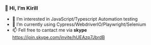 ### 👋 Hi, I’m Kirill
- 👀 I’m interested in JavaScript/Typescript Automation testing
- 💫 I’m currently using Cypress/WebdriverIO/Playwright/Selenium
- 📫 Fell free to cantact me via
**skype**
https://join.skype.com/invite/hUEAzp7JbrdB
